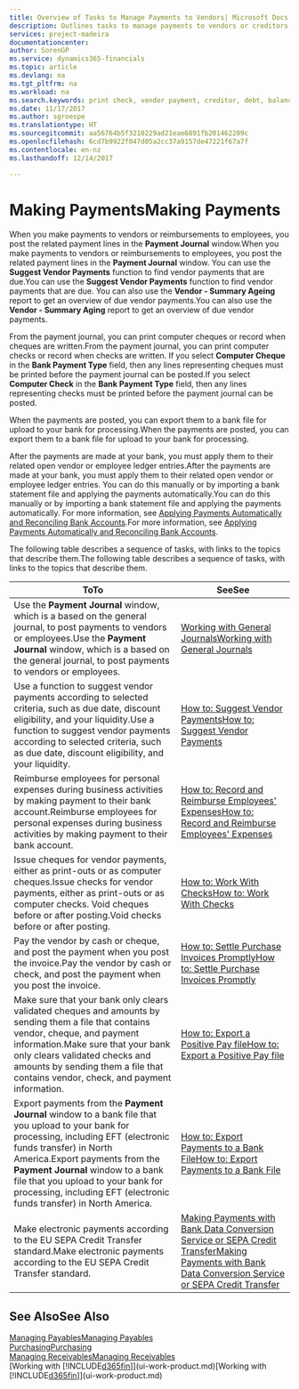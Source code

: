 ```yaml
---
title: Overview of Tasks to Manage Payments to Vendors| Microsoft Docs
description: Outlines tasks to manage payments to vendors or creditors, including posting payment lines and getting an overview of the balance due.
services: project-madeira
documentationcenter: 
author: SorenGP
ms.service: dynamics365-financials
ms.topic: article
ms.devlang: na
ms.tgt_pltfrm: na
ms.workload: na
ms.search.keywords: print check, vendor payment, creditor, debt, balance due, AP
ms.date: 11/17/2017
ms.author: sgroespe
ms.translationtype: HT
ms.sourcegitcommit: aa56764b5f3210229ad21eae6891fb201462209c
ms.openlocfilehash: 6cd7b9922f047d05a2cc37a9157de47221f67a7f
ms.contentlocale: en-nz
ms.lasthandoff: 12/14/2017

---
```

# <a name="making-payments"></a><span data-ttu-id="e4dbe-103">Making Payments</span><span class="sxs-lookup"><span data-stu-id="e4dbe-103">Making Payments</span></span>
<span data-ttu-id="e4dbe-104">When you make payments to vendors or reimbursements to employees, you post the related payment lines in the **Payment Journal** window.</span><span class="sxs-lookup"><span data-stu-id="e4dbe-104">When you make payments to vendors or reimbursements to employees, you post the related payment lines in the **Payment Journal** window.</span></span> <span data-ttu-id="e4dbe-105">You can use the **Suggest Vendor Payments** function to find vendor payments that are due.</span><span class="sxs-lookup"><span data-stu-id="e4dbe-105">You can use the **Suggest Vendor Payments** function to find vendor payments that are due.</span></span> <span data-ttu-id="e4dbe-106">You can also use the **Vendor - Summary Ageing** report to get an overview of due vendor payments.</span><span class="sxs-lookup"><span data-stu-id="e4dbe-106">You can also use the **Vendor - Summary Aging** report to get an overview of due vendor payments.</span></span>

<span data-ttu-id="e4dbe-107">From the payment journal, you can print computer cheques or record when cheques are written.</span><span class="sxs-lookup"><span data-stu-id="e4dbe-107">From the payment journal, you can print computer checks or record when checks are written.</span></span> <span data-ttu-id="e4dbe-108">If you select **Computer Cheque** in the **Bank Payment Type** field, then any lines representing cheques must be printed before the payment journal can be posted.</span><span class="sxs-lookup"><span data-stu-id="e4dbe-108">If you select **Computer Check** in the **Bank Payment Type** field, then any lines representing checks must be printed before the payment journal can be posted.</span></span>

<span data-ttu-id="e4dbe-109">When the payments are posted, you can export them to a bank file for upload to your bank for processing.</span><span class="sxs-lookup"><span data-stu-id="e4dbe-109">When the payments are posted, you can export them to a bank file for upload to your bank for processing.</span></span>

<span data-ttu-id="e4dbe-110">After the payments are made at your bank, you must apply them to their related open vendor or employee ledger entries.</span><span class="sxs-lookup"><span data-stu-id="e4dbe-110">After the payments are made at your bank, you must apply them to their related open vendor or employee ledger entries.</span></span> <span data-ttu-id="e4dbe-111">You can do this manually or by importing a bank statement file and applying the payments automatically.</span><span class="sxs-lookup"><span data-stu-id="e4dbe-111">You can do this manually or by importing a bank statement file and applying the payments automatically.</span></span> <span data-ttu-id="e4dbe-112">For more information, see [Applying Payments Automatically and Reconciling Bank Accounts](receivables-apply-payments-auto-reconcile-bank-accounts.md).</span><span class="sxs-lookup"><span data-stu-id="e4dbe-112">For more information, see [Applying Payments Automatically and Reconciling Bank Accounts](receivables-apply-payments-auto-reconcile-bank-accounts.md).</span></span>

<span data-ttu-id="e4dbe-113">The following table describes a sequence of tasks, with links to the topics that describe them.</span><span class="sxs-lookup"><span data-stu-id="e4dbe-113">The following table describes a sequence of tasks, with links to the topics that describe them.</span></span>

| <span data-ttu-id="e4dbe-114">To</span><span class="sxs-lookup"><span data-stu-id="e4dbe-114">To</span></span> | <span data-ttu-id="e4dbe-115">See</span><span class="sxs-lookup"><span data-stu-id="e4dbe-115">See</span></span> |
| --- | --- |
|<span data-ttu-id="e4dbe-116">Use the **Payment Journal** window, which is a based on the general journal, to post payments to vendors or employees.</span><span class="sxs-lookup"><span data-stu-id="e4dbe-116">Use the **Payment Journal** window, which is a based on the general journal, to post payments to vendors or employees.</span></span>|[<span data-ttu-id="e4dbe-117">Working with General Journals</span><span class="sxs-lookup"><span data-stu-id="e4dbe-117">Working with General Journals</span></span>](ui-work-general-journals.md)|
| <span data-ttu-id="e4dbe-118">Use a function to suggest vendor payments according to selected criteria, such as due date, discount eligibility, and your liquidity.</span><span class="sxs-lookup"><span data-stu-id="e4dbe-118">Use a function to suggest vendor payments according to selected criteria, such as due date, discount eligibility, and your liquidity.</span></span> |[<span data-ttu-id="e4dbe-119">How to: Suggest Vendor Payments</span><span class="sxs-lookup"><span data-stu-id="e4dbe-119">How to: Suggest Vendor Payments</span></span>](payables-how-suggest-vendor-payments.md) |
|<span data-ttu-id="e4dbe-120">Reimburse employees for personal expenses during business activities by making payment to their bank account.</span><span class="sxs-lookup"><span data-stu-id="e4dbe-120">Reimburse employees for personal expenses during business activities by making payment to their bank account.</span></span>|[<span data-ttu-id="e4dbe-121">How to: Record and Reimburse Employees' Expenses</span><span class="sxs-lookup"><span data-stu-id="e4dbe-121">How to: Record and Reimburse Employees' Expenses</span></span>](finance-how-record-reimburse-employee-expenses.md)|
| <span data-ttu-id="e4dbe-122">Issue cheques for vendor payments, either as print-outs or as computer cheques.</span><span class="sxs-lookup"><span data-stu-id="e4dbe-122">Issue checks for vendor payments, either as print-outs or as computer checks.</span></span> <span data-ttu-id="e4dbe-123">Void cheques before or after posting.</span><span class="sxs-lookup"><span data-stu-id="e4dbe-123">Void checks before or after posting.</span></span> |[<span data-ttu-id="e4dbe-124">How to: Work With Checks</span><span class="sxs-lookup"><span data-stu-id="e4dbe-124">How to: Work With Checks</span></span>](payables-how-work-checks.md) |
| <span data-ttu-id="e4dbe-125">Pay the vendor by cash or cheque, and post the payment when you post the invoice.</span><span class="sxs-lookup"><span data-stu-id="e4dbe-125">Pay the vendor by cash or check, and post the payment when you post the invoice.</span></span> |[<span data-ttu-id="e4dbe-126">How to: Settle Purchase Invoices Promptly</span><span class="sxs-lookup"><span data-stu-id="e4dbe-126">How to: Settle Purchase Invoices Promptly</span></span>](finance-how-to-settle-purchase-invoices-promptly.md) |
| <span data-ttu-id="e4dbe-127">Make sure that your bank only clears validated cheques and amounts by sending them a file that contains vendor, cheque, and payment information.</span><span class="sxs-lookup"><span data-stu-id="e4dbe-127">Make sure that your bank only clears validated checks and amounts by sending them a file that contains vendor, check, and payment information.</span></span> |[<span data-ttu-id="e4dbe-128">How to: Export a Positive Pay file</span><span class="sxs-lookup"><span data-stu-id="e4dbe-128">How to: Export a Positive Pay file</span></span>](finance-how-positive-pay.md) |
|<span data-ttu-id="e4dbe-129">Export payments from the **Payment Journal** window to a bank file that you upload to your bank for processing, including EFT (electronic funds transfer) in North America.</span><span class="sxs-lookup"><span data-stu-id="e4dbe-129">Export payments from the **Payment Journal** window to a bank file that you upload to your bank for processing, including EFT (electronic funds transfer) in North America.</span></span> |[<span data-ttu-id="e4dbe-130">How to: Export Payments to a Bank File</span><span class="sxs-lookup"><span data-stu-id="e4dbe-130">How to: Export Payments to a Bank File</span></span>](payables-how-export-payments-bank-file.md)|
|<span data-ttu-id="e4dbe-131">Make electronic payments according to the EU SEPA Credit Transfer standard.</span><span class="sxs-lookup"><span data-stu-id="e4dbe-131">Make electronic payments according to the EU SEPA Credit Transfer standard.</span></span>|[<span data-ttu-id="e4dbe-132">Making Payments with Bank Data Conversion Service or SEPA Credit Transfer</span><span class="sxs-lookup"><span data-stu-id="e4dbe-132">Making Payments with Bank Data Conversion Service or SEPA Credit Transfer</span></span>](finance-make-payments-with-bank-data-conversion-service-or-sepa-credit-transfer.md)|    

## <a name="see-also"></a><span data-ttu-id="e4dbe-133">See Also</span><span class="sxs-lookup"><span data-stu-id="e4dbe-133">See Also</span></span>
[<span data-ttu-id="e4dbe-134">Managing Payables</span><span class="sxs-lookup"><span data-stu-id="e4dbe-134">Managing Payables</span></span>](payables-manage-payables.md)  
[<span data-ttu-id="e4dbe-135">Purchasing</span><span class="sxs-lookup"><span data-stu-id="e4dbe-135">Purchasing</span></span>](purchasing-manage-purchasing.md)  
[<span data-ttu-id="e4dbe-136">Managing Receivables</span><span class="sxs-lookup"><span data-stu-id="e4dbe-136">Managing Receivables</span></span>](receivables-manage-receivables.md)  
<span data-ttu-id="e4dbe-137">[Working with [!INCLUDE[d365fin](includes/d365fin_md.md)]](ui-work-product.md)</span><span class="sxs-lookup"><span data-stu-id="e4dbe-137">[Working with [!INCLUDE[d365fin](includes/d365fin_md.md)]](ui-work-product.md)</span></span>  

